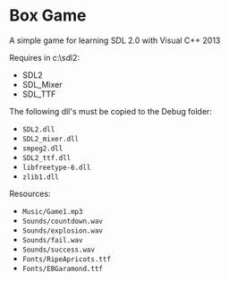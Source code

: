 # Box Game

A simple game for learning SDL 2.0 with Visual C++ 2013

Requires in c:\sdl2: 
- SDL2
- SDL_Mixer
- SDL_TTF

The following dll's must be copied to the Debug folder:
- `SDL2.dll`
- `SDL2_mixer.dll`
- `smpeg2.dll`
- `SDL2_ttf.dll`
- `libfreetype-6.dll`
- `zlib1.dll`

Resources: 
- `Music/Game1.mp3`
- `Sounds/countdown.wav`
- `Sounds/explosion.wav`
- `Sounds/fail.wav`
- `Sounds/success.wav`
- `Fonts/RipeApricots.ttf`
- `Fonts/EBGaramond.ttf`

